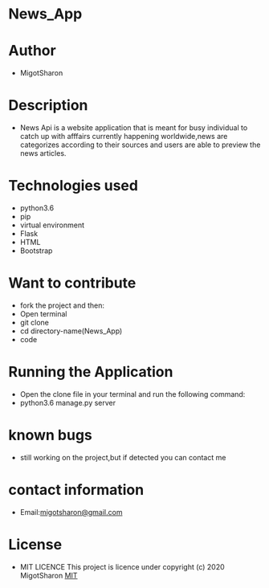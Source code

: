 # News_App

# Author

* MigotSharon

# Description
* News Api is a website application that is meant for busy individual to catch up with afffairs currently happening worldwide,news are categorizes according to their sources and users are able to preview the news articles.

# Technologies used
* python3.6
* pip
* virtual environment
* Flask
* HTML
* Bootstrap

# Want to contribute
* fork the project and then:
* Open terminal
* git clone
* cd directory-name(News_App) 
* code

# Running the Application
* Open the clone file in your terminal and run the following command:
* python3.6 manage.py server

# known bugs
* still working on the project,but if detected you can contact me

# contact information
* Email:migotsharon@gmail.com

# License
* MIT LICENCE</a>
This  project is licence under <a href="https://opensource.org/licenses/MIT"></a>
copyright (c) 2020 MigotSharon
[MIT](https://github.com/MigotSharon/News_App/blob/master/LICENSE)

